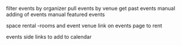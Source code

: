 
<!--rent space items-->

<!--split tag categories and create more classic interface-->

<!--moving slideshow on homepage_banner-->

<!--slide that shows the coworking space-->
<!--    full screen video-->
    
<!--add to calendar for events-->

<!--integrate with mailchimp-->
<!--ability to add programs-->

<!--member prices for events-->

<!--clone oakland events-->


<!--sections within organizations-->
<!--side filter of professional tags-->

<!--modal for academy, embedded slideshow-->

<!--search for other organization-->
<!--hover text for nonlogged in people-->

<!--alpha beta opt in -->


filter events by organizer
pull events by venue
get past events
manual adding of events
manual featured events


space rental
-rooms and event venue
    link on events page to rent
    
    
events
side links to add to calendar 